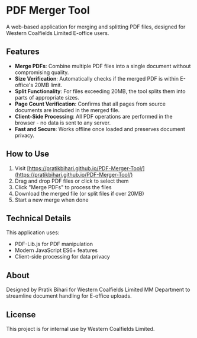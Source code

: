 # PDF Merger Tool

A web-based application for merging and splitting PDF files, designed for Western Coalfields Limited E-office users.

## Features

- **Merge PDFs**: Combine multiple PDF files into a single document without compromising quality.
- **Size Verification**: Automatically checks if the merged PDF is within E-office's 20MB limit.
- **Split Functionality**: For files exceeding 20MB, the tool splits them into parts of appropriate sizes.
- **Page Count Verification**: Confirms that all pages from source documents are included in the merged file.
- **Client-Side Processing**: All PDF operations are performed in the browser - no data is sent to any server.
- **Fast and Secure**: Works offline once loaded and preserves document privacy.

## How to Use

1. Visit [https://pratikbihari.github.io/PDF-Merger-Tool/](https://pratikbihari.github.io/PDF-Merger-Tool/)
2. Drag and drop PDF files or click to select them
3. Click "Merge PDFs" to process the files
4. Download the merged file (or split files if over 20MB)
5. Start a new merge when done

## Technical Details

This application uses:
- PDF-Lib.js for PDF manipulation
- Modern JavaScript ES6+ features
- Client-side processing for data privacy

## About

Designed by Pratik Bihari for Western Coalfields Limited MM Department to streamline document handling for E-office uploads.

## License

This project is for internal use by Western Coalfields Limited. 